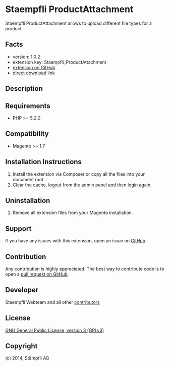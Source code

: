 Staempfli ProductAttachment
=============
Staempfli ProductAttachment allows to upload different file types for a product

Facts
-----
- version: 1.0.2
- extension key: Staempfli_ProductAttachment
- [extension on GitHub](https://github.com/staempfli/magento-product-attachment)
- [direct download link](https://github.com/staempfli/magento-product-attachment/archive/master.zip)

Description
-----------

Requirements
------------
- PHP >= 5.2.0

Compatibility
-------------
- Magento >= 1.7

Installation Instructions
-------------------------
1. Install the extension via Composer or copy all the files into your document root.
2. Clear the cache, logout from the admin panel and then login again.

Uninstallation
--------------
1. Remove all extension files from your Magento installation.

Support
-------
If you have any issues with this extension, open an issue on [GitHub](https://github.com/staempfli/magento-product-attachment/issues).

Contribution
------------
Any contribution is highly appreciated. The best way to contribute code is to open a [pull request on GitHub](https://help.github.com/articles/using-pull-requests).

Developer
---------
Staempfli Webteam and all other [contributors](https://github.com/staempfli/magento-product-attachment/contributors)

License
-------
[GNU General Public License, version 3 (GPLv3)](http://opensource.org/licenses/gpl-3.0)

Copyright
---------
(c) 2014, Stämpfli AG
